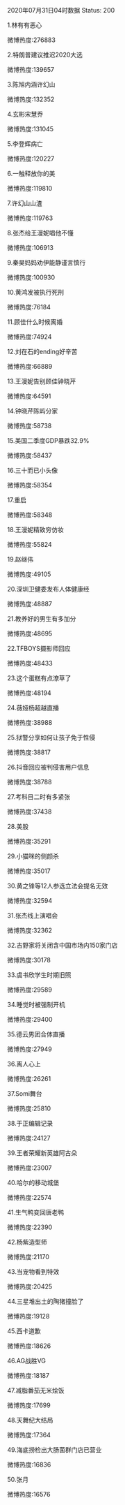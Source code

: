 2020年07月31日04时数据
Status: 200

1.林有有恶心

微博热度:276883

2.特朗普建议推迟2020大选

微博热度:139657

3.陈旭内涵许幻山

微博热度:132352

4.玄彬宋慧乔

微博热度:131045

5.李登辉病亡

微博热度:120227

6.一触释放你的美

微博热度:119810

7.许幻山山渣

微博热度:119763

8.张杰给王漫妮唱他不懂

微博热度:106913

9.秦昊妈妈劝伊能静谨言慎行

微博热度:100930

10.黄鸿发被执行死刑

微博热度:76184

11.顾佳什么时候离婚

微博热度:74924

12.刘在石的ending好辛苦

微博热度:66889

13.王漫妮告别顾佳钟晓芹

微博热度:64591

14.钟晓芹陈屿分家

微博热度:58738

15.美国二季度GDP暴跌32.9%

微博热度:58437

16.三十而已小头像

微博热度:58354

17.重启

微博热度:58348

18.王漫妮精致穷仿妆

微博热度:55824

19.赵继伟

微博热度:49105

20.深圳卫健委发布人体健康经

微博热度:48887

21.教养好的男生有多加分

微博热度:48695

22.TFBOYS摄影师回应

微博热度:48433

23.这个蛋糕有点潦草了

微博热度:48194

24.薇娅杨超越直播

微博热度:38988

25.狱警分享如何让孩子免于性侵

微博热度:38817

26.抖音回应被判侵害用户信息

微博热度:38788

27.考科目二时有多紧张

微博热度:37438

28.美股

微博热度:35291

29.小猫咪的侧颜杀

微博热度:35017

30.黄之锋等12人参选立法会提名无效

微博热度:32594

31.张杰线上演唱会

微博热度:32362

32.吉野家将关闭含中国市场内150家门店

微博热度:30178

33.虞书欣学生时期旧照

微博热度:29589

34.睡觉时被强制开机

微博热度:29400

35.德云男团合体直播

微博热度:27949

36.离人心上

微博热度:26261

37.Somi舞台

微博热度:25810

38.于正编辑记录

微博热度:24127

39.王者荣耀新英雄阿古朵

微博热度:23007

40.哈尔的移动城堡

微博热度:22574

41.生气鸭变回唐老鸭

微博热度:22390

42.杨紫造型师

微博热度:21170

43.当宠物看到特效

微博热度:20425

44.三星堆出土的陶猪撞脸了

微博热度:19128

45.西卡道歉

微博热度:18626

46.AG战胜VG

微博热度:18187

47.减脂番茄无米烩饭

微博热度:17699

48.天舞纪大结局

微博热度:17364

49.海底捞检出大肠菌群门店已营业

微博热度:16836

50.张月

微博热度:16576

